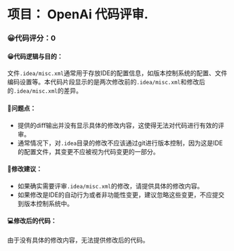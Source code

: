 # 项目： OpenAi 代码评审.
### 😀代码评分：0
#### 😀代码逻辑与目的：
文件`.idea/misc.xml`通常用于存放IDE的配置信息，如版本控制系统的配置、文件编码设置等。本代码片段显示的是两次修改前的`.idea/misc.xml`和修改后的`.idea/misc.xml`的差异。

#### 🤔问题点：
- 提供的diff输出并没有显示具体的修改内容，这使得无法对代码进行有效的评审。
- 通常情况下，对`.idea`目录的修改不应该通过git进行版本控制，因为这是IDE的配置文件，其变更不应被视为代码变更的一部分。

#### 🎯修改建议：
- 如果确实需要评审`.idea/misc.xml`的修改，请提供具体的修改内容。
- 如果修改是IDE的自动行为或者非功能性变更，建议忽略这些变更，不应提交到版本控制系统中。

#### 💻修改后的代码：
由于没有具体的修改内容，无法提供修改后的代码。